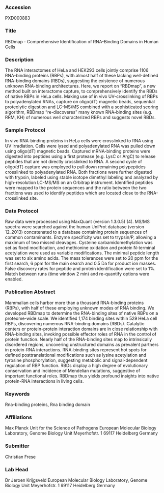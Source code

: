 ### Accession
PXD000883

### Title
RBDmap -  Comprehensive Identification of RNA-Binding Domains in Human Cells

### Description
The RNA interactomes of HeLa and HEK293 cells jointly comprise 1106 RNA-binding proteins (RBPs), with almost half of these lacking well-defined RNA-binding domains (RBDs), suggesting the existence of numerous unknown RNA-binding architectures. Here, we report on “RBDmap”, a new method built on interactome capture, to comprehensively identify the RBDs of native RBPs in HeLa cells. Making use of in vivo UV-crosslinking of RBPs to polyadenylated RNAs, capture on oligo(dT) magnetic beads, sequential proteolytic digestion and LC-MS/MS combined with a sophisticated scoring algorithm, RBDmap “re-discoveres” many known RNA-binding sites (e.g. RRM, KH) of numerous well characterized RBPs and suggests novel RBDs.

### Sample Protocol
In vivo RNA-binding proteins in HeLa cells were crosslinked to RNA using UV irradiation. Cells were lysed and polyadenylated RNA was pulled down using oligo(dT) magnetic beads. Captured mRNA-binding proteins were digested into peptides using a first protease (e.g. LysC or ArgC) to release peptides that are not directly crosslinked to RNA. A second cycle of oligo(dT) capture was employed to pull down remaining polypeptides crosslinked to polyadenylated RNA. Both fractions were further digested with trypsin, labeled using stable isotope dimethyl labeling and analyzed by high-resolution LC-MS/MS on an Orbitrap instrument. Identified peptides were mapped to the protein sequences and the ratio between the two fractions was used to identify peptides which are located close to the RNA-crosslinked site.

### Data Protocol
Raw data were processed using MaxQuant (version 1.3.0.5) (4). MS/MS spectra were searched against the human UniProt database (version 12_2013) concatenated to a database containing protein sequences of common contaminants. Enzyme specificity was set to trypsin/P, allowing a maximum of two missed cleavages. Cysteine carbamidomethylation was set as fixed modification, and methionine oxidation and protein N-terminal acetylation were used as variable modifications. The minimal peptide length was set to six amino acids. The mass tolerances were set to 20 ppm for the first search, 6 ppm for the main search and 0.5 Da for product ion masses. False discovery rates for peptide and protein identification were set to 1%. Match between runs (time window 2 min) and re-quantify options were enabled.

### Publication Abstract
Mammalian cells harbor more than a thousand RNA-binding proteins (RBPs), with half of these employing unknown modes of RNA binding. We developed RBDmap to determine the RNA-binding sites of native RBPs on a proteome-wide scale. We identified&#xa0;1,174 binding sites within 529 HeLa cell RBPs,&#xa0;discovering numerous RNA-binding domains (RBDs). Catalytic centers or protein-protein interaction domains are in close relationship with RNA-binding sites, invoking possible effector roles of RNA in the control of protein function. Nearly half of the RNA-binding sites map to intrinsically disordered regions, uncovering unstructured domains as prevalent partners in protein-RNA interactions. RNA-binding sites represent hot spots for defined posttranslational modifications such as lysine acetylation and tyrosine phosphorylation, suggesting metabolic and signal-dependent regulation of RBP function. RBDs display a high degree of evolutionary conservation and incidence of Mendelian mutations, suggestive of important functional roles. RBDmap thus yields profound insights into native protein-RNA interactions in living cells.

### Keywords
Rna-binding proteins, Rna binding domain

### Affiliations
Max Planck Unit for the Science of Pathogens
European Molecular Biology Laboratory, Genome Biology Unit Meyerhofstr. 1 69117 Heidelberg Germany

### Submitter
Christian Frese

### Lab Head
Dr Jeroen Krijgsveld
European Molecular Biology Laboratory, Genome Biology Unit Meyerhofstr. 1 69117 Heidelberg Germany


